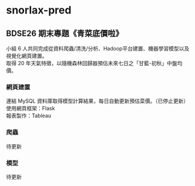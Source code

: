 # snorlax-pred
## BDSE26 期末專題《青菜底價啦》
小組 6 人共同完成從資料爬蟲/清洗/分析、Hadoop平台建置、機器學習模型以及視覺化網頁建置。  
取得 20 年天氣特徵，以隨機森林回歸器預估未來七日之「甘藍-初秋」中盤均價。  

### 網頁建置
連結 MySQL 資料庫取得模型計算結果，每日自動更新預估菜價。（已停止更新）   
使用網頁框架：Flask  
報表製作：Tableau  

### 爬蟲
待更新  

### 模型
待更新  
